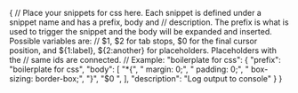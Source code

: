 {
	// Place your snippets for css here. Each snippet is defined under a snippet name and has a prefix, body and 
	// description. The prefix is what is used to trigger the snippet and the body will be expanded and inserted. Possible variables are:
	// $1, $2 for tab stops, $0 for the final cursor position, and ${1:label}, ${2:another} for placeholders. Placeholders with the 
	// same ids are connected.
	// Example:
	"boilerplate for css": {
		"prefix": "boilerplate for css",
		"body": [
			"*{",
			"   margin: 0;",
			"   padding: 0;",
			"   box-sizing: border-box;",
			"}",
			"$0 ",
		],
		"description": "Log output to console"
	}
}